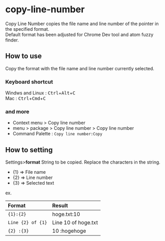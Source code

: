 # copy-line-number
Copy Line Number copies the file name and line number of the pointer in the specified format.  
Default format has been adjusted for Chrome Dev tool and atom fuzzy finder.

## How to use
Copy the format with the file name and line number currently selected.
### Keyboard shortcut
Windws and Linux : <kbd>Ctrl</kbd>+<kbd>Alt</kbd>+<kbd>C</kbd>  
Mac : <kbd>Ctrl</kbd>+<kbd>Cmd</kbd>+<kbd>C</kbd>
### and more
+ Context menu > Copy line number
+ menu > package > Copy line number > Copy line number
+ Command Palette : `Copy line number:Copy`

## How to setting
Settings>**format** String to be copied.
Replace the characters in the string.
+ {1} => File name
+ {2} => Line number
+ {3} => Selected text

ex.  

| Format | Result |
|:---|:---|
|`{1}:{2}`|hoge.txt:10|
|`Line {2} of {1}`|Line 10 of hoge.txt|
|`{2} :{3}`|10 :hogehoge|
